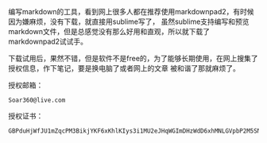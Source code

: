 编写markdown的工具，看到网上很多人都在推荐使用markdownpad2，有时候因为嫌麻烦，没有下载，就直接用sublime写了，
虽然sublime支持编写和预览markdown文件，但是总感觉没有那么好用和直观，所以就下载了markdownpad2试试手。

下载试用后，果然不错，但是软件不是free的，为了能够长期使用，在网上搜集了授权信息，作下笔记，要是换电脑了或者网上的文章
被和谐了那就麻烦了。

授权邮箱：
```
Soar360@live.com
```

授权证书：
```
GBPduHjWfJU1mZqcPM3BikjYKF6xKhlKIys3i1MU2eJHqWGImDHzWdD6xhMNLGVpbP2M5SN6bnxn2kSE8qHqNY5QaaRxmO3YSMHxlv2EYpjdwLcPwfeTG7kUdnhKE0vVy4RidP6Y2wZ0q74f47fzsZo45JE2hfQBFi2O9Jldjp1mW8HUpTtLA2a5/sQytXJUQl/QKO0jUQY4pa5CCx20sV1ClOTZtAGngSOJtIOFXK599sBr5aIEFyH0K7H4BoNMiiDMnxt1rD8Vb/ikJdhGMMQr0R4B+L3nWU97eaVPTRKfWGDE8/eAgKzpGwrQQoDh+nzX1xoVQ8NAuH+s4UcSeQ==
```